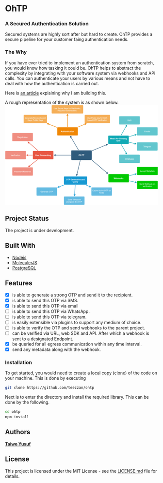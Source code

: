 # OhTP

### A Secured Authentication Solution

Secured systems are highly sort after but hard to create. OhTP provides a secure pipeline for your customer faing authentication needs.
### The Why

If you have ever tried to implement an authentication system from scratch, you would know how tasking it could be. OhTP helps to abstract the complexity by integrating with your software system via webhooks and API calls. You can authenticate your users by various means and not have to deal with how the authentication is carried out. 

Here is [an article](https://taiwodevlab.hashnode.dev/building-ohtp-an-otp-solution-part-1-ckqdm9pl30b5zgss11vie5b0q) explaining why I am building this.

A rough representation of the system is as shown below.
![arch](architecture.png)


## Project Status 
The project is under development.

## Built With

- [Nodejs](https://nodejs.org/en/)
- [MoleculerJS](https://moleculer.services/docs/0.14/)
- [PostgreSQL](https://www.postgresql.org/)

## Features

- [x] is able to generate a strong OTP and send it to the recipient.
- [x] is able to send this OTP via SMS.
- [x] is able to send this OTP via email 
- [ ] is able to send this OTP via WhatsApp.
- [ ] is able to send this OTP via telegram.
- [ ] is easily extensible via plugins to support any medium of choice.
- [ ] is able to verify the OTP and send webhooks to the parent project.
- [ ] can be verified via URL, web SDK and API. After which a webhook is sent to a designated Endpoint.
- [x] be queried for all egress communication within any time interval.
- [x] send any metadata along with the webhook.

### Installation

To get started, you would need to create a local copy (clone) of the code on your machine. This is done by executing 
```bash
git clone https://github.com/teezzan/ohtp
```
Next is to enter the directory and install the required library. This can be done by the following.
```bash 
cd ohtp
npm install
```


## Authors

**[Taiwo Yusuf](https://github.com/teezzan/)**


## License
This project is licensed under the MIT License - see the [LICENSE.md](LICENSE.md) file for details.

